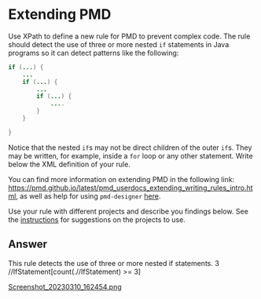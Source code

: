 # Extending PMD

Use XPath to define a new rule for PMD to prevent complex code. The rule should detect the use of three or more nested `if` statements in Java programs so it can detect patterns like the following:

```Java
if (...) {
    ...
    if (...) {
        ...
        if (...) {
            ....
        }
    }

}
```
Notice that the nested `if`s may not be direct children of the outer `if`s. They may be written, for example, inside a `for` loop or any other statement.
Write below the XML definition of your rule.

You can find more information on extending PMD in the following link: https://pmd.github.io/latest/pmd_userdocs_extending_writing_rules_intro.html, as well as help for using `pmd-designer` [here](https://github.com/selabs-ur1/VV-ISTIC-TP2/blob/master/exercises/designer-help.md).

Use your rule with different projects and describe you findings below. See the [instructions](../sujet.md) for suggestions on the projects to use.

## Answer

<rule name="Avoid nested if statements" language="java">
  <description>
    This rule detects the use of three or more nested if statements.
  </description>
  <priority>3</priority>
  <example><![CDATA[
    if (...) {
      ...
      if (...) {
        ...
        if (...) {
          ....
        }
      }
    }
  ]]></example>
  <xpath>
    //IfStatement[count(.//IfStatement) &gt;= 3]
  </xpath>
</rule>

[Screenshot_20230310_162454.png](Screenshot_20230310_162454.png)
